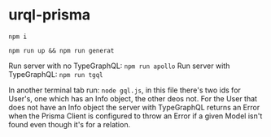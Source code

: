 # urql-prisma

`npm i`

`npm run up && npm run generat`

Run server with no TypeGraphQL: `npm run apollo`
Run server with TypeGraphQL: `npm run tgql`

In another terminal tab run: `node gql.js`, in this file there's two ids for User's, one which has an Info object, the other deos not. For the User that does not have an Info object the server with TypeGraphQL returns an Error when the Prisma Client is configured to throw an Error if a given Model isn't found even though it's for a relation.
